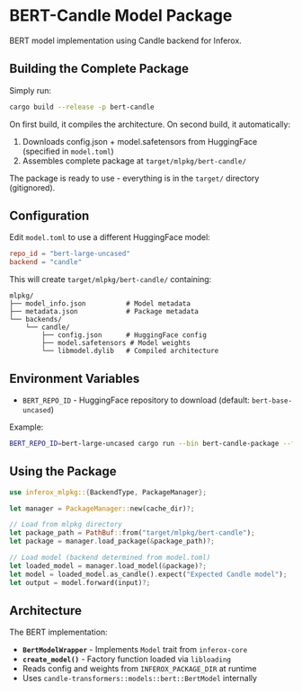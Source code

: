 # BERT-Candle Model Package

BERT model implementation using Candle backend for Inferox.

## Building the Complete Package

Simply run:

```bash
cargo build --release -p bert-candle
```

On first build, it compiles the architecture. On second build, it automatically:
1. Downloads config.json + model.safetensors from HuggingFace (specified in `model.toml`)
2. Assembles complete package at `target/mlpkg/bert-candle/`

The package is ready to use - everything is in the `target/` directory (gitignored).

## Configuration

Edit `model.toml` to use a different HuggingFace model:
```toml
repo_id = "bert-large-uncased"
backend = "candle"
```

This will create `target/mlpkg/bert-candle/` containing:
```
mlpkg/
├── model_info.json          # Model metadata
├── metadata.json            # Package metadata
└── backends/
    └── candle/
        ├── config.json      # HuggingFace config
        ├── model.safetensors # Model weights
        └── libmodel.dylib   # Compiled architecture
```

## Environment Variables

- `BERT_REPO_ID` - HuggingFace repository to download (default: `bert-base-uncased`)

Example:
```bash
BERT_REPO_ID=bert-large-uncased cargo run --bin bert-candle-package --features packaging --release
```

## Using the Package

```rust
use inferox_mlpkg::{BackendType, PackageManager};

let manager = PackageManager::new(cache_dir)?;

// Load from mlpkg directory
let package_path = PathBuf::from("target/mlpkg/bert-candle");
let package = manager.load_package(&package_path)?;

// Load model (backend determined from model.toml)
let loaded_model = manager.load_model(&package)?;
let model = loaded_model.as_candle().expect("Expected Candle model");
let output = model.forward(input)?;
```

## Architecture

The BERT implementation:
- **`BertModelWrapper`** - Implements `Model` trait from `inferox-core`
- **`create_model()`** - Factory function loaded via `libloading`
- Reads config and weights from `INFEROX_PACKAGE_DIR` at runtime
- Uses `candle-transformers::models::bert::BertModel` internally
